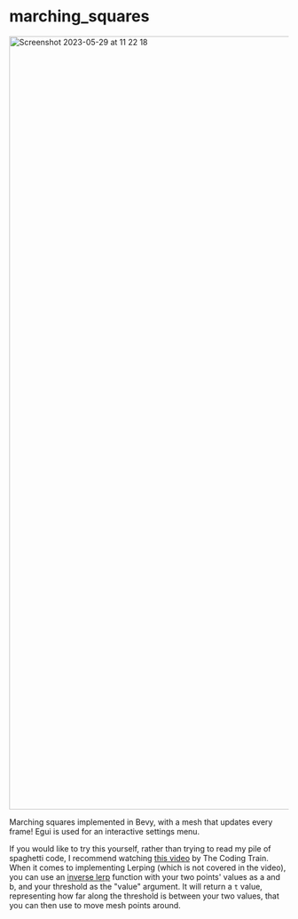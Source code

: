 # marching_squares

<img width="1392" alt="Screenshot 2023-05-29 at 11 22 18" src="https://github.com/Dot32IsCool/marching_squares/assets/61964090/8eb7888a-b476-453f-99d3-7d51b26fa85f">

Marching squares implemented in Bevy, with a mesh that updates every frame! Egui is used for an interactive settings menu.

If you would like to try this yourself, rather than trying to read my pile of spaghetti code, I recommend watching [this video](https://www.youtube.com/watch?v=0ZONMNUKTfU) 
by The Coding Train.
When it comes to implementing Lerping (which is not covered in the video), you can use an [inverse lerp](https://www.gamedev.net/articles/programming/general-and-gameplay-programming/inverse-lerp-a-super-useful-yet-often-overlooked-function-r5230/)
function with your two points' values as a and b, and your threshold as the "value" argument. It will return a `t` value, representing how far along the threshold is between your two values, that you can then use to move mesh points around. 
